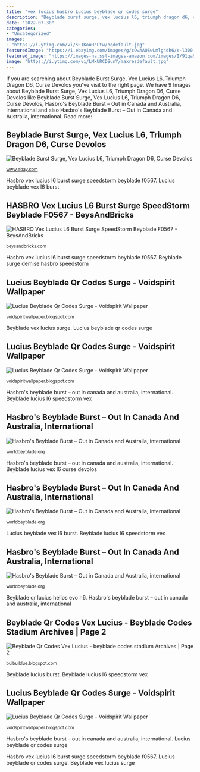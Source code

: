 ```yaml
---
title: "vex lucius hasbro Lucius beyblade qr codes surge"
description: "Beyblade burst surge, vex lucius l6, triumph dragon d6, curse devolos"
date: "2022-07-30"
categories:
- "Uncategorized"
images:
- "https://i.ytimg.com/vi/sE1KouHcLtw/hqdefault.jpg"
featuredImage: "https://i.ebayimg.com/images/g/cOwAAOSwLmlg4dh6/s-l300.jpg"
featured_image: "https://images-na.ssl-images-amazon.com/images/I/91qaShQnsgL._AC_SL1500_.jpg"
image: "https://i.ytimg.com/vi/LMkURCDSunY/maxresdefault.jpg"
---
```


If you are searching about Beyblade Burst Surge, Vex Lucius L6, Triumph Dragon D6, Curse Devolos you've visit to the right page. We have 9 Images about Beyblade Burst Surge, Vex Lucius L6, Triumph Dragon D6, Curse Devolos like Beyblade Burst Surge, Vex Lucius L6, Triumph Dragon D6, Curse Devolos, Hasbro&#039;s Beyblade Burst – Out in Canada and Australia, international and also Hasbro&#039;s Beyblade Burst – Out in Canada and Australia, international. Read more:

## Beyblade Burst Surge, Vex Lucius L6, Triumph Dragon D6, Curse Devolos

![Beyblade Burst Surge, Vex Lucius L6, Triumph Dragon D6, Curse Devolos](https://i.ebayimg.com/images/g/cOwAAOSwLmlg4dh6/s-l300.jpg "Hasbro&#039;s beyblade burst – out in canada and australia, international")

<small>www.ebay.com</small>

Hasbro vex lucius l6 burst surge speedstorm beyblade f0567. Lucius beyblade vex l6 burst

## HASBRO Vex Lucius L6 Burst Surge SpeedStorm Beyblade F0567 - BeysAndBricks

![HASBRO Vex Lucius L6 Burst Surge SpeedStorm Beyblade F0567 - BeysAndBricks](https://cdn11.bigcommerce.com/s-iodt3qca/images/stencil/320w/products/1384/4574/F0567_2__82843.1621807818.jpg?c=2 "Beyblade burst")

<small>beysandbricks.com</small>

Hasbro vex lucius l6 burst surge speedstorm beyblade f0567. Beyblade surge demise hasbro speedstorm

## Lucius Beyblade Qr Codes Surge - Voidspirit Wallpaper

![Lucius Beyblade Qr Codes Surge - Voidspirit Wallpaper](https://i.ytimg.com/vi/sE1KouHcLtw/hqdefault.jpg "Lucius beyblade qr codes surge")

<small>voidspiritwallpaper.blogspot.com</small>

Beyblade vex lucius surge. Lucius beyblade qr codes surge

## Lucius Beyblade Qr Codes Surge - Voidspirit Wallpaper

![Lucius Beyblade Qr Codes Surge - Voidspirit Wallpaper](https://i.ytimg.com/vi/LMkURCDSunY/maxresdefault.jpg "Beyblade lucius burst")

<small>voidspiritwallpaper.blogspot.com</small>

Hasbro&#039;s beyblade burst – out in canada and australia, international. Beyblade lucius l6 speedstorm vex

## Hasbro&#039;s Beyblade Burst – Out In Canada And Australia, International

![Hasbro&#039;s Beyblade Burst – Out in Canada and Australia, international](https://images-na.ssl-images-amazon.com/images/I/81GPppNhs9L._AC_SL1500_.jpg "Lucius beyblade vex l6 burst")

<small>worldbeyblade.org</small>

Hasbro&#039;s beyblade burst – out in canada and australia, international. Beyblade lucius vex l6 curse devolos

## Hasbro&#039;s Beyblade Burst – Out In Canada And Australia, International

![Hasbro&#039;s Beyblade Burst – Out in Canada and Australia, international](https://images-na.ssl-images-amazon.com/images/I/91T0Iu8HzwL._AC_SL1500_.jpg "Beyblade burst")

<small>worldbeyblade.org</small>

Lucius beyblade vex l6 burst. Beyblade lucius l6 speedstorm vex

## Hasbro&#039;s Beyblade Burst – Out In Canada And Australia, International

![Hasbro&#039;s Beyblade Burst – Out in Canada and Australia, international](https://images-na.ssl-images-amazon.com/images/I/81RDlkJp3ZL._AC_SL1500_.jpg "Hasbro&#039;s beyblade burst – out in canada and australia, international")

<small>worldbeyblade.org</small>

Beyblade qr lucius helios evo h6. Hasbro&#039;s beyblade burst – out in canada and australia, international

## Beyblade Qr Codes Vex Lucius - Beyblade Codes Stadium Archives | Page 2

![Beyblade Qr Codes Vex Lucius - beyblade codes stadium Archives | Page 2](https://images-na.ssl-images-amazon.com/images/I/91qaShQnsgL._AC_SL1500_.jpg "Beyblade surge demise hasbro speedstorm")

<small>buibuiblue.blogspot.com</small>

Beyblade lucius burst. Beyblade lucius l6 speedstorm vex

## Lucius Beyblade Qr Codes Surge - Voidspirit Wallpaper

![Lucius Beyblade Qr Codes Surge - Voidspirit Wallpaper](https://i.ytimg.com/vi/NWBcmbORCmY/maxresdefault.jpg "Beyblade vex lucius surge")

<small>voidspiritwallpaper.blogspot.com</small>

Hasbro&#039;s beyblade burst – out in canada and australia, international. Lucius beyblade qr codes surge

Hasbro vex lucius l6 burst surge speedstorm beyblade f0567. Lucius beyblade qr codes surge. Beyblade vex lucius surge
